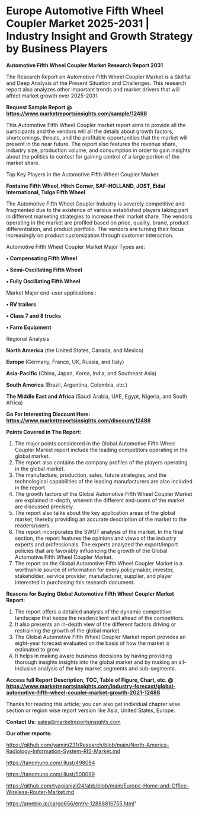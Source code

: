 # Europe Automotive Fifth Wheel Coupler Market 2025-2031 | Industry Insight and Growth Strategy by Business Players

<strong>Automotive Fifth Wheel Coupler Market Research Report 2031</strong>

The Research Report on Automotive Fifth Wheel Coupler Market is a Skillful and Deep Analysis of the Present Situation and Challenges. This research report also analyzes other important trends and market drivers that will affect market growth over 2025-2031.

<strong>Request Sample Report @ <a href=https://www.marketreportsinsights.com/sample/12488>https://www.marketreportsinsights.com/sample/12488</a></strong>

This Automotive Fifth Wheel Coupler market report aims to provide all the participants and the vendors will all the details about growth factors, shortcomings, threats, and the profitable opportunities that the market will present in the near future. The report also features the revenue share, industry size, production volume, and consumption in order to gain insights about the politics to contest for gaining control of a large portion of the market share.

Top Key Players in the Automotive Fifth Wheel Coupler Market:

<strong>Fontaine Fifth Wheel, Hitch Corner, SAF-HOLLAND, JOST, Eidal International, Tulga Fifth Wheel</strong>

The Automotive Fifth Wheel Coupler Industry is severely competitive and fragmented due to the existence of various established players taking part in different marketing strategies to increase their market share. The vendors operating in the market are profiled based on price, quality, brand, product differentiation, and product portfolio. The vendors are turning their focus increasingly on product customization through customer interaction.

Automotive Fifth Wheel Coupler Market Major Types are:

<strong>• Compensating Fifth Wheel

• Semi-Oscillating Fifth Wheel

• Fully Oscillating Fifth Wheel</strong>

Market Major end-user applications :

<strong>• RV trailers

• Class 7 and 8 trucks

• Farm Equipment</strong>

Regional Analysis

</u><strong><b>North America</b></strong> (the United States, Canada, and Mexico)

<strong><b>Europe </b></strong>(Germany, France, UK, Russia, and Italy)

<strong><b>Asia-Pacific</b></strong> (China, Japan, Korea, India, and Southeast Asia)

<strong><b>South America</b></strong> (Brazil, Argentina, Colombia, etc.)

<strong><b>The Middle East and Africa</b></strong> (Saudi Arabia, UAE, Egypt, Nigeria, and South Africa)

<strong>Go For Interesting Discount Here: <a href=https://www.marketreportsinsights.com/discount/12488>https://www.marketreportsinsights.com/discount/12488</a></strong>

<strong>Points Covered in The Report:</strong>
<ol>
  <li>The major points considered in the Global Automotive Fifth Wheel Coupler Market report include the leading competitors operating in the global market.</li>
  <li>The report also contains the company profiles of the players operating in the global market.</li>
  <li>The manufacture, production, sales, future strategies, and the technological capabilities of the leading manufacturers are also included in the report.</li>
  <li>The growth factors of the Global Automotive Fifth Wheel Coupler Market are explained in-depth, wherein the different end-users of the market are discussed precisely.</li>
  <li>The report also talks about the key application areas of the global market, thereby providing an accurate description of the market to the readers/users.</li>
  <li>The report incorporates the SWOT analysis of the market. In the final section, the report features the opinions and views of the industry experts and professionals. The experts analyzed the export/import policies that are favorably influencing the growth of the Global Automotive Fifth Wheel Coupler Market.</li>
  <li>The report on the Global Automotive Fifth Wheel Coupler Market is a worthwhile source of information for every policymaker, investor, stakeholder, service provider, manufacturer, supplier, and player interested in purchasing this research document.</li>
</ol>
<strong>Reasons for Buying Global Automotive Fifth Wheel Coupler Market Report:</strong>

<ol>
  <li>The report offers a detailed analysis of the dynamic competitive landscape that keeps the reader/client well ahead of the competitors.</li>
  <li>It also presents an in-depth view of the different factors driving or restraining the growth of the global market.</li>
  <li>The Global Automotive Fifth Wheel Coupler Market report provides an eight-year forecast evaluated on the basis of how the market is estimated to grow.</li>
  <li>It helps in making aware business decisions by having providing thorough insights insights into the global market and by making an all-inclusive analysis of the key market segments and sub-segments.</li>
</ol>
<strong>Access full Report Description, TOC, Table of Figure, Chart, etc. @ <a href=https://www.marketreportsinsights.com/industry-forecast/global-automotive-fifth-wheel-coupler-market-growth-2021-12488>https://www.marketreportsinsights.com/industry-forecast/global-automotive-fifth-wheel-coupler-market-growth-2021-12488</a></strong>


Thanks for reading this article; you can also get individual chapter wise section or region wise report version like Asia, United States, Europe.

<strong>Contact Us:</strong>
sales@marketreportsinsights.com

<strong>Our other reports:</strong>

<a href=https://github.com/yamini231/Research/blob/main/North-America-Radiology-Information-System-RIS-Market.md>https://github.com/yamini231/Research/blob/main/North-America-Radiology-Information-System-RIS-Market.md</a>

<a href=https://tanomuno.com/illust/498084>https://tanomuno.com/illust/498084</a>

<a href=https://tanomuno.com/illust/500069>https://tanomuno.com/illust/500069</a>

<a href=https://github.com/tyagianjali24/abb/blob/main/Europe-Home-and-Office-Wireless-Router-Market.md>https://github.com/tyagianjali24/abb/blob/main/Europe-Home-and-Office-Wireless-Router-Market.md</a>

<a href=https://ameblo.jp/cargo656/entry-12888816755.html>https://ameblo.jp/cargo656/entry-12888816755.html</a>"
